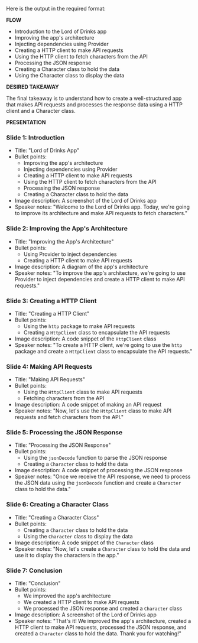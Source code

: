 Here is the output in the required format:

**FLOW**

* Introduction to the Lord of Drinks app
* Improving the app's architecture
* Injecting dependencies using Provider
* Creating a HTTP client to make API requests
* Using the HTTP client to fetch characters from the API
* Processing the JSON response
* Creating a Character class to hold the data
* Using the Character class to display the data

**DESIRED TAKEAWAY**

The final takeaway is to understand how to create a well-structured app that makes API requests and processes the response data using a HTTP client and a Character class.

**PRESENTATION**

### Slide 1: Introduction

* Title: "Lord of Drinks App"
* Bullet points:
	+ Improving the app's architecture
	+ Injecting dependencies using Provider
	+ Creating a HTTP client to make API requests
	+ Using the HTTP client to fetch characters from the API
	+ Processing the JSON response
	+ Creating a Character class to hold the data
* Image description: A screenshot of the Lord of Drinks app
* Speaker notes: "Welcome to the Lord of Drinks app. Today, we're going to improve its architecture and make API requests to fetch characters."

### Slide 2: Improving the App's Architecture

* Title: "Improving the App's Architecture"
* Bullet points:
	+ Using Provider to inject dependencies
	+ Creating a HTTP client to make API requests
* Image description: A diagram of the app's architecture
* Speaker notes: "To improve the app's architecture, we're going to use Provider to inject dependencies and create a HTTP client to make API requests."

### Slide 3: Creating a HTTP Client

* Title: "Creating a HTTP Client"
* Bullet points:
	+ Using the `http` package to make API requests
	+ Creating a `HttpClient` class to encapsulate the API requests
* Image description: A code snippet of the `HttpClient` class
* Speaker notes: "To create a HTTP client, we're going to use the `http` package and create a `HttpClient` class to encapsulate the API requests."

### Slide 4: Making API Requests

* Title: "Making API Requests"
* Bullet points:
	+ Using the `HttpClient` class to make API requests
	+ Fetching characters from the API
* Image description: A code snippet of making an API request
* Speaker notes: "Now, let's use the `HttpClient` class to make API requests and fetch characters from the API."

### Slide 5: Processing the JSON Response

* Title: "Processing the JSON Response"
* Bullet points:
	+ Using the `jsonDecode` function to parse the JSON response
	+ Creating a `Character` class to hold the data
* Image description: A code snippet of processing the JSON response
* Speaker notes: "Once we receive the API response, we need to process the JSON data using the `jsonDecode` function and create a `Character` class to hold the data."

### Slide 6: Creating a Character Class

* Title: "Creating a Character Class"
* Bullet points:
	+ Creating a `Character` class to hold the data
	+ Using the `Character` class to display the data
* Image description: A code snippet of the `Character` class
* Speaker notes: "Now, let's create a `Character` class to hold the data and use it to display the characters in the app."

### Slide 7: Conclusion

* Title: "Conclusion"
* Bullet points:
	+ We improved the app's architecture
	+ We created a HTTP client to make API requests
	+ We processed the JSON response and created a `Character` class
* Image description: A screenshot of the Lord of Drinks app
* Speaker notes: "That's it! We improved the app's architecture, created a HTTP client to make API requests, processed the JSON response, and created a `Character` class to hold the data. Thank you for watching!"
